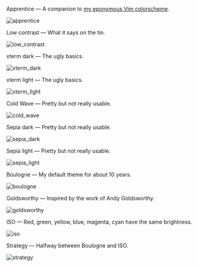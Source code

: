 Apprentice — A companion to [my eponymous Vim colorscheme](https://github.com/romainl/Apprentice).

![apprentice](apprentice.png)

Low contrast — What it says on the tin.

![low_contrast](low_contrast.png)

xterm dark — The ugly basics.

![xterm_dark](xterm_dark.png)

xterm light — The ugly basics.

![xterm_light](xterm_light.png)

Cold Wave — Pretty but not really usable.

![cold_wave](cold_wave.png)

Sepia dark — Pretty but not really usable.

![sepia_dark](sepia_dark.png)

Sepia light — Pretty but not really usable.

![sepia_light](sepia_light.png)

Boulogne — My default theme for about 10 years.

![boulogne](boulogne.png)

Goldsworthy — Inspired by the work of Andy Goldsworthy.

![goldsworthy](goldsworthy.png)

ISO — Red, green, yellow, blue, magenta, cyan have the same brightness.

![iso](iso.png)

Strategy — Halfway between Boulogne and ISO.

![strategy](strategy.png)
